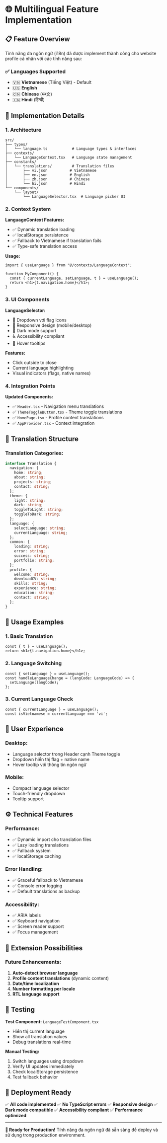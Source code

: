 # 🌐 Multilingual Feature Implementation

## 📋 Feature Overview

Tính năng đa ngôn ngữ (i18n) đã được implement thành công cho website profile cá nhân với các tính năng sau:

### ✅ **Languages Supported**
- 🇻🇳 **Vietnamese** (Tiếng Việt) - Default
- 🇺🇸 **English** 
- 🇨🇳 **Chinese** (中文)
- 🇮🇳 **Hindi** (हिन्दी)

## 🔧 Implementation Details

### **1. Architecture**

```
src/
├── types/
│   └── language.ts           # Language types & interfaces
├── contexts/
│   └── LanguageContext.tsx   # Language state management
├── constants/
│   └── translations/         # Translation files
│       ├── vi.json          # Vietnamese
│       ├── en.json          # English
│       ├── zh.json          # Chinese
│       └── hi.json          # Hindi
└── components/
    └── layout/
        └── LanguageSelector.tsx  # Language picker UI
```

### **2. Context System**

**LanguageContext Features:**
- ✅ Dynamic translation loading
- ✅ localStorage persistence
- ✅ Fallback to Vietnamese if translation fails
- ✅ Type-safe translation access

**Usage:**
```tsx
import { useLanguage } from "@/contexts/LanguageContext";

function MyComponent() {
  const { currentLanguage, setLanguage, t } = useLanguage();
  return <h1>{t.navigation.home}</h1>;
}
```

### **3. UI Components**

**LanguageSelector:**
- 🎨 Dropdown với flag icons
- 📱 Responsive design (mobile/desktop)
- 🌙 Dark mode support
- ♿ Accessibility compliant
- 🎯 Hover tooltips

**Features:**
- Click outside to close
- Current language highlighting
- Visual indicators (flags, native names)

### **4. Integration Points**

**Updated Components:**
- ✅ `Header.tsx` - Navigation menu translations
- ✅ `ThemeToggleButton.tsx` - Theme toggle translations
- ✅ `HomePage.tsx` - Profile content translations
- ✅ `AppProvider.tsx` - Context integration

## 🎯 Translation Structure

### **Translation Categories:**

```typescript
interface Translation {
  navigation: {
    home: string;
    about: string;
    projects: string;
    contact: string;
  };
  theme: {
    light: string;
    dark: string;
    toggleToLight: string;
    toggleToDark: string;
  };
  language: {
    selectLanguage: string;
    currentLanguage: string;
  };
  common: {
    loading: string;
    error: string;
    success: string;
    portfolio: string;
  };
  profile: {
    welcome: string;
    downloadCV: string;
    skills: string;
    experience: string;
    education: string;
    contact: string;
  };
}
```

## 🚀 Usage Examples

### **1. Basic Translation**
```tsx
const { t } = useLanguage();
return <h1>{t.navigation.home}</h1>;
```

### **2. Language Switching**
```tsx
const { setLanguage } = useLanguage();
const handleLanguageChange = (langCode: LanguageCode) => {
  setLanguage(langCode);
};
```

### **3. Current Language Check**
```tsx
const { currentLanguage } = useLanguage();
const isVietnamese = currentLanguage === 'vi';
```

## 📱 User Experience

### **Desktop:**
- Language selector trong Header cạnh Theme toggle
- Dropdown hiển thị flag + native name
- Hover tooltip với thông tin ngôn ngữ

### **Mobile:**
- Compact language selector
- Touch-friendly dropdown
- Tooltip support

## ⚙️ Technical Features

### **Performance:**
- ✅ Dynamic import cho translation files
- ✅ Lazy loading translations
- ✅ Fallback system
- ✅ localStorage caching

### **Error Handling:**
- ✅ Graceful fallback to Vietnamese
- ✅ Console error logging
- ✅ Default translations as backup

### **Accessibility:**
- ✅ ARIA labels
- ✅ Keyboard navigation
- ✅ Screen reader support
- ✅ Focus management

## 🔮 Extension Possibilities

### **Future Enhancements:**
1. **Auto-detect browser language**
2. **Profile content translations** (dynamic content)
3. **Date/time localization**
4. **Number formatting per locale**
5. **RTL language support**

## 🧪 Testing

**Test Component:** `LanguageTestComponent.tsx`
- Hiển thị current language
- Show all translation values
- Debug translations real-time

**Manual Testing:**
1. Switch languages using dropdown
2. Verify UI updates immediately
3. Check localStorage persistence
4. Test fallback behavior

## 🎉 Deployment Ready

✅ **All code implemented**
✅ **No TypeScript errors**
✅ **Responsive design**
✅ **Dark mode compatible**
✅ **Accessibility compliant**
✅ **Performance optimized**

---

**🎯 Ready for Production!** 
Tính năng đa ngôn ngữ đã sẵn sàng để deploy và sử dụng trong production environment.
